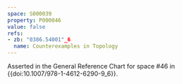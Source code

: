```yaml
---
space: S000039
property: P000046
value: false
refs:
- zb: "0386.54001"_6
  name: Counterexamples in Topology
---
```


Asserted in the General Reference Chart for space #46 in
{{doi:10.1007/978-1-4612-6290-9_6}}.
